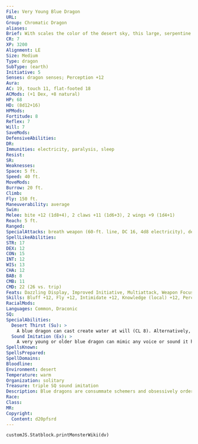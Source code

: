 ```yaml
---
File: Very Young Blue Dragon
URL: 
Group: Chromatic Dragon
aliases: 
Brief: With scales the color of the desert sky, this large, serpentine dragon moves with an unsettling grace.
CR: 7
XP: 3200
Alignment: LE
Size: Medium
Type: dragon
SubType: (earth)
Initiative: 5
Senses: dragon senses; Perception +12
Aura: 
AC: 19, touch 11, flat-footed 18
ACMods: (+1 Dex, +8 natural)
HP: 68
HD: (8d12+16)
HPMods: 
Fortitude: 8
Reflex: 7
Will: 7
SaveMods: 
DefensiveAbilities: 
DR: 
Immunities: electricity, paralysis, sleep
Resist: 
SR: 
Weaknesses: 
Space: 5 ft.
Speed: 40 ft.
MoveMods: 
Burrow: 20 ft.
Climb: 
Fly: 150 ft.
Maneuverability: average
Swim: 
Melee: bite +12 (1d8+4), 2 claws +11 (1d6+3), 2 wings +9 (1d4+1)
Reach: 5 ft.
Ranged: 
SpecialAttacks: breath weapon (60-ft. line, DC 16, 4d8 electricity), desert thirst (DC 16)
SpellLikeAbilities: 
STR: 17
DEX: 12
CON: 15
INT: 12
WIS: 13
CHA: 12
BAB: 8
CMB: 11
CMD: 22 (26 vs. trip)
Feats: Dazzling Display, Improved Initiative, Multiattack, Weapon Focus (bite)
Skills: Bluff +12, Fly +12, Intimidate +12, Knowledge (local) +12, Perception +12, Stealth +12, Survival +12
RacialMods: 
Languages: Common, Draconic
SQ: 
SpecialAbilities:
  Desert Thirst (Su): >
    A blue dragon can cast create water at will (CL 8). Alternatively, it can destroy an equal amount of liquid in a 10-foot burst. Unattended liquids are instantly reduced to sand. Liquid-based magic items (such as potions) and items in a creature's possession must succeed on a Will save (DC 16) or be destroyed.
  Sound Imitation (Ex): >
    A very young or older blue dragon can mimic any voice or sound it has heard by making a successful Bluff check against a listener's Sense Motive check.
SpellsKnown: 
SpellsPrepared: 
SpellDomains: 
Bloodline: 
Environment: desert
Temperature: warm
Organization: solitary
Treasure: triple SQ sound imitation
Description: Blue dragons are consummate schemers and obsessively orderly. In combat, blue dragons prefer to surprise foes if possible, and are not above retreating if the odds turn against them. They prefer to lair near those that they control, sometimes even within the confines of a city.
Race: 
Class: 
MR: 
Copyright:
  Content: d20pfsrd
---
```

```dataviewjs
customJS.Statblock.printMonsterWiki(dv)
```
